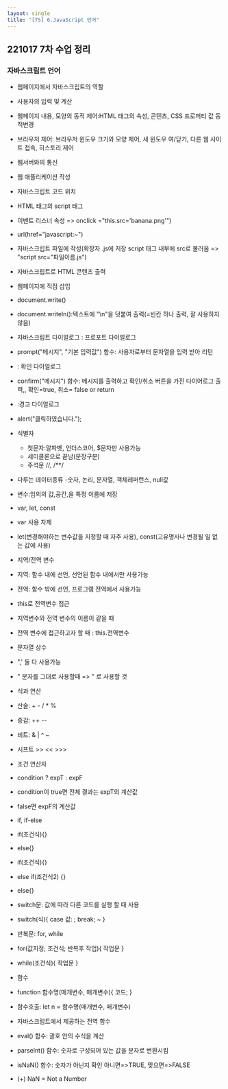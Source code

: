 ```yaml
---
layout: single
title: "[TS] 6.JavaScript 언어"
---
```


## 221017 7차 수업 정리
### 자바스크립트 언어

- 웹페이지에서 자바스크립트의 역할
 - 사용자의 입력 및 계산
 - 웹페이지 내용, 모양의 동적 제어:HTML 태그의 속성, 콘텐츠, CSS 프로퍼티 값 동적변경
 - 브라우저 제어: 브라우저 윈도우 크기와 모양 제어, 새 윈도우 여/닫기, 다른 웹 사이트 접속, 히스토리 제어
 - 웹서버와의 통신
 - 웹 애플리케이션 작성

- 자바스크립트 코드 위치 
 - HTML 태그의 script 태그
 - 이벤트 리스너 속성 => onclick ="this.src='banana.png'")
 - url(href="javascript:~")
 - 자바스크립트 파일에 작성(확장자 .js에 저장 script 태그 내부에 src로 불러옴 => "script src="파일이름.js")

- 자바스크립트로 HTML 콘텐츠 출력
 - 웹페이지에 직접 삽입
  - document.write()
 - document.writeln():텍스트에 "\n"을 덧붙여 출력(=빈칸 하나 출력, 잘 사용하지 않음)

- 자바스크립트 다이얼로그 : 프로포트 다이얼로그
 - prompt("메시지", "기본 입력값") 함수: 사용자로부터 문자열을 입력 받아 리턴
- : 확인 다이얼로그
 - confirm("메시지") 함수: 메시지를 출력하고 확인/취소 버튼을 가진 다이어로그 출력,, 확인=true, 취소= false or return
- :경고 다이얼로그
 - alert("클릭하였습니다.");

- 식별자
  - 첫문자:알파벳, 언더스코어, $문자만 사용가능
  - 세미클론으로 끝남(문장구분)
  - 주석문 //, /**/

- 다루는 데이터종류
  -숫자, 논리, 문자열, 객체레퍼런스, null값

- 변수:임의의 값,공간,을 특정 이름에 저장
 - var, let, const 
 - var 사용 자제
 - let(변경해야하는 변수값을 지정할 때 자주 사용), const(고유명사나 변경될 일 없는 값에 사용)

- 지역/전역 변수
 - 지역: 함수 내에 선언, 선언된 함수 내에서만 사용가능
 - 전역: 함수 밖에 선언, 프로그램 전역에서 사용가능

- this로 전역변수 접근
 - 지역변수와 전역 변수의 이름이 같을 때
  - 전역 변수에 접근하고자 할 때 : this.전역변수

- 문자열 상수
 - ",' 둘 다 사용가능
 - " 문자를 그대로 사용할때 => \" 로 사용할 것

- 식과 연산
 - 산술: + - / * %
 - 증감: ++ -- 
 - 비트: & | ^ ~
 - 시프트 >> << >>>

- 조건 연산자
 - condition ? expT : expF
  - condition이 true면 전체 결과는 expT의 계산값
  - false면 expF의 계산값

- if, if-else
 - if(조건식){}
 - else{}

 - if(조건식){}
 - else if(조건식2) {}
 - else{}

- switch문: 값에 따라 다른 코드를 실행 할 때 사용
 - switch(식){
    case 값: ;
    break;
    ~
 }

- 반복문: for, while

 - for(값지정; 조건식; 반복후 작업){
    작업문
    }
 - while(조건식){
    작업문
 }

- 함수 
 - function 함수명(매개변수, 매개변수){
    코드;
 }
 - 함수호출: let n = 함수명(매개변수, 매개변수)

- 자바스크립트에서 제공하는 전역 함수
 - eval() 함수: 괄호 안의 수식을 계산
 - parselnt() 함수: 숫자로 구성되어 있는 값을 문자로 변환시킴
 - isNaN() 함수: 숫자가 아닌지 확인 아니면=>TRUE, 맞으면=>FALSE
 - (+) NaN = Not a Number
